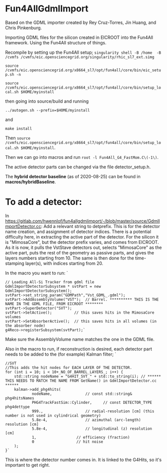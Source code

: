 # Fun4AllGdmlImport

Based on the GDML importer created by Rey Cruz-Torres, Jin Huang, and Chris Pinkenburg.

Importing GDML files for the silicon created in EICROOT into the Fun4All framework.
Using the Fun4All structure of things.

Recompile by setting up the Fun4All setup;
`singularity shell -B /home  -B /cvmfs /cvmfs/eic.opensciencegrid.org/singularity/rhic_sl7_ext.simg`

`source /cvmfs/eic.opensciencegrid.org/x8664_sl7/opt/fun4all/core/bin/eic_setup.sh -n`

`source /cvmfs/eic.opensciencegrid.org/x8664_sl7/opt/fun4all/core/bin/setup_local.sh $HOME/myinstall`

then going into source/build and running

`../autogen.sh --prefix=$HOME/myinstall`

and

`make install`

Then `source /cvmfs/eic.opensciencegrid.org/x8664_sl7/opt/fun4all/core/bin/setup_local.sh $HOME/myinstall`.

Then we can go into macros and run `root -l Fun4All_G4_FastMom.C\(-1\)`.

The active detector parts can be changed via the file detector_setup.h.

The **hybrid detector baseline** (as of 2020-08-25) can be found in **macros/hybridBaseline**.

# To add a detector:

In https://gitlab.com/hwennlof/fun4allgdmlimport/-/blob/master/source/GdmlImportDetector.cc: Add a relevant string to detprefix. This is for the detector name creation, and assignment of detector indices.
There is a potential difficulty here, in extracting the active part of the detector. For the silicon it is "MimosaCore", but the detector prefix varies, and comes from EICROOT.
As it is now, it pulls the VstStave detectors out, selects "MimosaCore" as the active part, puts the rest of the geometry as passive parts, and gives the layers numbers starting from 10.
The same is then done for the time-stamping layer(s), with indices starting from 20.

In the macro you want to run:
`   

    // Loading All-Si Tracker from gdml file
	GdmlImportDetectorSubsystem * svtPart = new GdmlImportDetectorSubsystem();
	svtPart->set_string_param("GDMPath","Vst_GDML_.gdml"); 
	svtPart->AddAssemblyVolume("VST");	// Barrel. ********** THIS IS THE NAME IN THE GDML FILE, FROM EICROOT ********
	svtPart->SuperDetector("SVT");
	svtPart->SetActive();          // this saves hits in the MimosaCore volumes
	svtPart->SetAbsorberActive();  // this saves hits in all volumes (in the absorber node)
	g4Reco->registerSubsystem(svtPart);`
	
Make sure the AssemblyVolume name matches the one in the GDML file.


Also in the macro to run, if reconstruction is desired, each detector part needs to be added to the (for example) Kalman filter;
`

    //SVT
	//This adds the hit nodes for EACH LAYER OF THE DETECTOR.
	for (int i = 10; i < 10+_NO_OF_BARREL_LAYERS_; i++) {
		std::string nodeName = "G4HIT_SVT_" + std::to_string(i); // ****** THIS NEEDS TO MATCH THE NAME FROM GetName() in GdmlImportDetector.cc ******
		kalman->add_phg4hits(
				nodeName,				// const std::string& phg4hitsNames
				PHG4TrackFastSim::Cylinder,		// const DETECTOR_TYPE phg4dettype
				999.,					// radial-resolution [cm] (this number is not used in cylindrical geometry)
				5.8e-4,					// azimuthal (arc-length) resolution [cm]
				5.8e-4,					// longitudinal (z) resolution [cm]
				1,					// efficiency (fraction)
				0					// hit noise
		);
	}`

This is where the detector number comes in. It is linked to the G4Hits, so it's important to get right.
